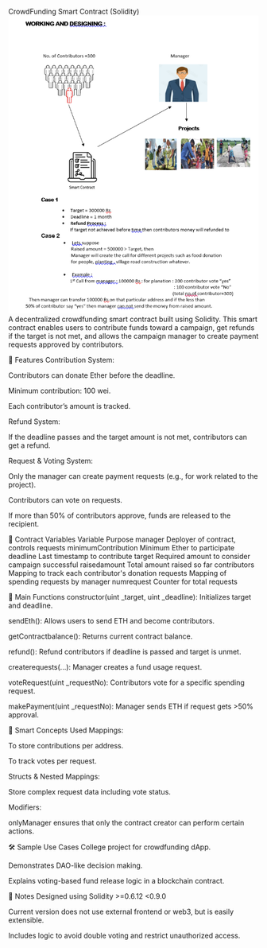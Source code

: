 CrowdFunding Smart Contract (Solidity)
![Overview](demoblockchain.png)
A decentralized crowdfunding smart contract built using Solidity. This smart contract enables users to contribute funds toward a campaign, get refunds if the target is not met, and allows the campaign manager to create payment requests approved by contributors.

📌 Features
Contribution System:

Contributors can donate Ether before the deadline.

Minimum contribution: 100 wei.

Each contributor’s amount is tracked.

Refund System:

If the deadline passes and the target amount is not met, contributors can get a refund.

Request & Voting System:

Only the manager can create payment requests (e.g., for work related to the project).

Contributors can vote on requests.

If more than 50% of contributors approve, funds are released to the recipient.

🔧 Contract Variables
Variable	Purpose
manager	Deployer of contract, controls requests
minimumContribution	Minimum Ether to participate
deadline	Last timestamp to contribute
target	Required amount to consider campaign successful
raisedamount	Total amount raised so far
contributors	Mapping to track each contributor's donation
requests	Mapping of spending requests by manager
numrequest	Counter for total requests

📂 Main Functions
constructor(uint _target, uint _deadline): Initializes target and deadline.

sendEth(): Allows users to send ETH and become contributors.

getContractbalance(): Returns current contract balance.

refund(): Refund contributors if deadline is passed and target is unmet.

createrequests(...): Manager creates a fund usage request.

voteRequest(uint _requestNo): Contributors vote for a specific spending request.

makePayment(uint _requestNo): Manager sends ETH if request gets >50% approval.

🧠 Smart Concepts Used
Mappings:

To store contributions per address.

To track votes per request.

Structs & Nested Mappings:

Store complex request data including vote status.

Modifiers:

onlyManager ensures that only the contract creator can perform certain actions.

🛠 Sample Use Cases
College project for crowdfunding dApp.

Demonstrates DAO-like decision making.

Explains voting-based fund release logic in a blockchain contract.

📝 Notes
Designed using Solidity >=0.6.12 <0.9.0

Current version does not use external frontend or web3, but is easily extensible.

Includes logic to avoid double voting and restrict unauthorized access.

